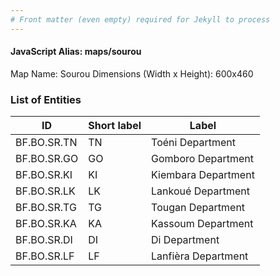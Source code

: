 ```yaml
---
# Front matter (even empty) required for Jekyll to process
---
```


#### JavaScript Alias: maps/sourou

Map Name: Sourou
Dimensions (Width x Height): 600x460

### List of Entities

ID | Short label | Label
---|---|---|
BF.BO.SR.TN|TN|Toéni Department
BF.BO.SR.GO|GO|Gomboro Department
BF.BO.SR.KI|KI|Kiembara Department
BF.BO.SR.LK|LK|Lankoué Department
BF.BO.SR.TG|TG|Tougan Department
BF.BO.SR.KA|KA|Kassoum Department
BF.BO.SR.DI|DI|Di Department
BF.BO.SR.LF|LF|Lanfièra Department
